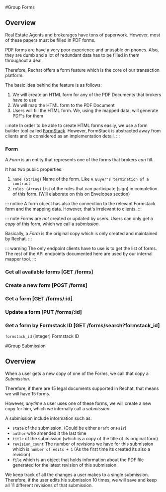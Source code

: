 #Group Forms

## Overview

Real Estate Agents and brokerages have tons of paperwork. However, most of these papers must be filled in PDF forms.

PDF forms are have a very poor experience and unusable on phones. Also, they are dumb and a lot of redundant data has to be filled in them throughout a deal.

Therefore, Rechat offers a form feature which is the core of our transaction platform.

The basic idea behind the feature is as follows:

1. We will create an HTML form for any of the PDF Documents that brokers have to use
2. We will map the HTML form to the PDF Document
3. Users will fill the HTML form. We, using the mapped data, will generate PDF's for them

:::note
  In order to be able to create HTML forms easily, we use a form builder tool called [FormStack](https://formstack.com).
  However, FormStack is abstracted away from clients and is considered as an implementation detail.
:::


### Form

A _Form_ is an entity that represents one of the forms that brokers _can_ fill.

It has two public properties:

1) `name (String)` Name of the form. Like `A Buyer's termination of a contract`
2) `roles (Array)` List of the roles that can participate (sign) in completion of this form.
  (Will elaborate on this on Envelopes section)

::: notice
A form object has also the connection to the relevant Formstack form and the mapping data. However, that's irrelevant to clients.
:::

::: note
Forms are _not_ created or updated by users. Users can only get a _copy_ of this form, which we call a _submission_.

Basically, a _Form_ is the original copy which is only created and maintained by Rechat.
:::

::: warning
The only endpoint clients have to use is to get the list of forms.
The rest of the API endpoints documented here are used by our internal mapper tool.
:::

### Get all available forms [GET /forms]
<!-- include(tests/form/getAll.md) -->

### Create a new form [POST /forms]
<!-- include(tests/form/create.md) -->

### Get a form [GET /forms/:id]
<!-- include(tests/form/get.md) -->

### Update a form [PUT /forms/:id]
<!-- include(tests/form/getAll.md) -->

### Get a form by Formstack ID [GET /forms/search?formstack_id]

`formstack_id` (integer) Formstack ID

<!-- include(tests/form/getByFSId.md) -->


#Group Submission

## Overview

When a user gets a new copy of one of the Forms, we call that copy a _Submission_.

Therefore, if there are 15 legal documents supported in Rechat, that means we will have 15 forms.

However, _anytime_ a user uses one of these forms, we will create a new copy for him, which we internally call a _submission_.

A submission include information such as:

* `state` of the submission. (Could be either `Draft` or `Fair`)
* `author` who amended it the last time
* `title` of the submission (which is a copy of the title of its original form)
* `revision_count` The number of revisions we have for this submission which is `number of edits + 1` (As the first time its created its also a revision)
* `file` which is an object that holds information about the PDF file generated for the latest revision of this submission

We keep track of all the changes a user makes to a single submission.
Therefore, if the user edits his submission 10 times, we will save and keep all 11 different revisions of that submission.
